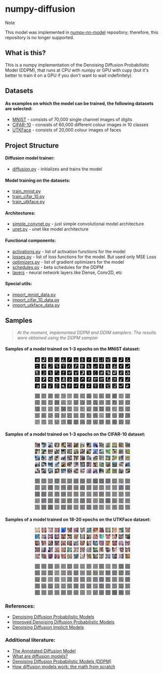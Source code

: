 # numpy-diffusion
> [!NOTE]  
> This model was implemented in [numpy-nn-model](https://github.com/AkiRusProd/numpy-nn-model) repository; therefore, this repository is no longer supported.

## What is this?
This is a numpy implementation of the Denoising Diffusion Probabilistic Model (DDPM), that runs at CPU with numpy or GPU with cupy (but it's better to train it on a GPU if you don't want to wait indefinitely)

## Datasets
#### As examples on which the model can be trained, the following datasets are selected:
- [MNIST](https://pjreddie.com/projects/mnist-in-csv/) - consists of 70,000 single channel images of digits
- [CIFAR-10](https://www.cs.toronto.edu/~kriz/cifar.html) - consists of 60,000 different colour images in 10 classes
- [UTKFace](https://susanqq.github.io/UTKFace/) - consists of 20,000 colour images of faces

## Project Structure
#### Diffusion model trainer:
- [diffusion.py](diffusion/diffusion.py) - initializes and trains the model

#### Model training on the datasets:
- [train_mnist.py](diffusion/train_mnist.py)
- [train_cifar_10.py](diffusion/train_cifar_10.py)
- [train_utkface.py](diffusion/train_utkface.py)

#### Architectures:
- [simple_convnet.py](diffusion/architectures/simple_convnet.py) - just simple convolutional model architecture
- [unet.py](diffusion/architectures/unet.py) - unet like model architecture

#### Functional components:
- [activations.py](diffusion/activations.py) - list of activation functions for the model
- [losses.py](diffusion/losses.py) -  list of loss functions for the model. But used only MSE Loss
- [optimizers.py](diffusion/optimizers.py) - list of gradient optimizers for the model
- [schedules.py](diffusion/schedules.py) - beta schedules for the DDPM
- [layers](diffusion/layers) - neural network layers like Dense, Conv2D, etc

#### Special utils:
- [import_mnist_data.py](import_mnist_data.py)
- [import_cifar_10_data.py](import_cifar_10_data.py)
- [import_utkface_data.py](import_utkface_data.py)


## Samples
> *At the moment, implemented DDPM and DDIM samplers. The results were obtained using the DDPM sampler*
#### Samples of a model trained on 1-3 epochs on the MNIST dataset:
<p align="center">
<img src="images/mnist/np_ddpm_1.png" width=20% height=20%>
<img src="images/mnist/np_ddpm_2.png" width=20% height=20%>
<img src="images/mnist/np_ddpm_3.png" width=20% height=20%>
</p>

<p align="center">
<img src="images/mnist/np_ddpm_in_time_1.gif" width=20% height=20%>
<img src="images/mnist/np_ddpm_in_time_2.gif" width=20% height=20%>
<img src="images/mnist/np_ddpm_in_time_3.gif" width=20% height=20%>
</p>

#### Samples of a model trained on 1-3 epochs on the CIFAR-10 dataset:
<p align="center">
<img src="images/cifar-10/np_ddpm_1.png" width=20% height=20%>
<img src="images/cifar-10/np_ddpm_2.png" width=20% height=20%>
<img src="images/cifar-10/np_ddpm_3.png" width=20% height=20%>
</p>

<p align="center">
<img src="images/cifar-10/np_ddpm_in_time_1.gif" width=20% height=20%>
<img src="images/cifar-10/np_ddpm_in_time_2.gif" width=20% height=20%>
<img src="images/cifar-10/np_ddpm_in_time_3.gif" width=20% height=20%>
</p>


#### Samples of a model trained on 18-20 epochs on the UTKFace dataset:
<p align="center">
<img src="images/utkface/np_ddpm_18.png" width=20% height=20%>
<img src="images/utkface/np_ddpm_19.png" width=20% height=20%>
<img src="images/utkface/np_ddpm_20.png" width=20% height=20%>
</p>

<p align="center">
<img src="images/utkface/np_ddpm_in_time_18.gif" width=20% height=20%>
<img src="images/utkface/np_ddpm_in_time_19.gif" width=20% height=20%>
<img src="images/utkface/np_ddpm_in_time_20.gif" width=20% height=20%>
</p>

### References:
- [Denoising Diffusion Probabilistic Models](https://arxiv.org/abs/2006.11239)
- [Improved Denoising Diffusion Probabilistic Models](https://arxiv.org/abs/2102.09672)
- [Denoising Diffusion Implicit Models](https://arxiv.org/abs/2010.02502)
### Additional literature:
- [The Annotated Diffusion Model](https://huggingface.co/blog/annotated-diffusion)
- [What are diffusion models?](https://lilianweng.github.io/posts/2021-07-11-diffusion-models)
- [Denoising Diffusion Probabilistic Models (DDPM)](https://nn.labml.ai/diffusion/ddpm/index.html)
- [How diffusion models work: the math from scratch](https://theaisummer.com/diffusion-models)


